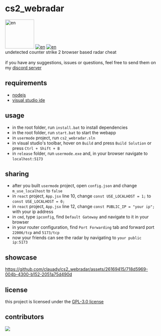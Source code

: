 # cs2_webradar

<a href="https://www.buymeacoffee.com/clauadv"><img src="https://www.buymeacoffee.com/assets/img/custom_images/orange_img.png" alt="en" width="95" /></a>
[![en](https://img.shields.io/badge/lang-en-blue.svg)](https://github.com/clauadv/cs2_webradar/blob/master/readme.md)
[![en](https://img.shields.io/badge/lang-cn-blue.svg)](https://github.com/clauadv/cs2_webradar/blob/master/readme-CN.md) <br>
undetected counter strike 2 browser based radar cheat <br>
<br>
if you have any suggestions, issues or questions, feel free to send them on my [discord server](https://discord.gg/wVzuHN8uXd)

## requirements
- [nodejs](https://nodejs.org/en/download/prebuilt-installer/current/)
- [visual studio ide](https://visualstudio.microsoft.com/vs/community/)

## usage
- in the root folder, run `install.bat` to install dependencies
- in the root folder, run `start.bat` to start the webapp
- in `usermode` project, run `cs2_webradar.sln`
- in visual studio's toolbar, hover on `Build` and press `Build Solution` or press `Ctrl + Shift + B`
- in `release` folder, run `usermode.exe` and, in your browser navigate to `localhost:5173` <br>

## sharing
- after you built `usermode` project, open `config.json` and change `m_use_localhost` to `false`
- in `react` project, `App.jsx` line 10, change `const USE_LOCALHOST = 1;` to `const USE_LOCALHOST = 0;`
- in `react` project, `App.jsx` line 12, change `const PUBLIC_IP = "your ip";` with your ip address
- in `cmd`, type `ipconfig`, find `Default Gateway` and navigate to it in your browser
- in your router configuration, find `Port Forwarding` tab and forward port `22006/tcp` and `5173/tcp`
- now your friends can see the radar by navigating to `your public ip:5173`

## showcase
https://github.com/clauadv/cs2_webradar/assets/26169415/718d5969-004b-4300-b152-2051a75d490d

## license
this project is licensed under the [GPL-3.0 license](https://github.com/clauadv/cs2_webradar?tab=GPL-3.0-1-ov-file#readme)

## contributors
<a href="https://github.com/clauadv/cs2_webradar/graphs/contributors">
  <img src="https://contrib.rocks/image?repo=clauadv/cs2_webradar" />
</a>